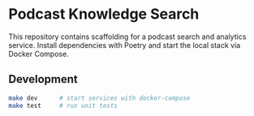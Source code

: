 # Podcast Knowledge Search

This repository contains scaffolding for a podcast search and analytics service.
Install dependencies with Poetry and start the local stack via Docker Compose.

## Development

```bash
make dev      # start services with docker-compose
make test     # run unit tests
```
